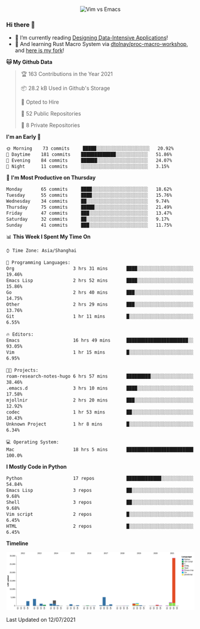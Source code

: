 <p align="center">
    <img src="https://gist.githubusercontent.com/coldnight/e696baffb094e71c96cb302118878eae/raw/40ea5053a6f66cc65f90f437e4173497da225958/banner.gif" alt="Vim vs Emacs" />
</p>

### Hi there 👋

- 📖 I’m currently reading [Designing Data-Intensive Applications](https://www.oreilly.com/library/view/designing-data-intensive-applications/9781491903063/)!
- 🌱 And learning Rust Macro System via [dtolnay/proc-macro-workshop](https://github.com/dtolnay/proc-macro-workshop), and [here is my fork](https://github.com/coldnight/proc-macro-workshop)!

<!--START_SECTION:waka-->
**🐱 My Github Data** 

> 🏆 163 Contributions in the Year 2021
 > 
> 📦 28.2 kB Used in Github's Storage 
 > 
> 💼 Opted to Hire
 > 
> 📜 52 Public Repositories 
 > 
> 🔑 8 Private Repositories  
 > 
**I'm an Early 🐤** 

```text
🌞 Morning    73 commits     █████░░░░░░░░░░░░░░░░░░░░   20.92% 
🌆 Daytime    181 commits    █████████████░░░░░░░░░░░░   51.86% 
🌃 Evening    84 commits     ██████░░░░░░░░░░░░░░░░░░░   24.07% 
🌙 Night      11 commits     ░░░░░░░░░░░░░░░░░░░░░░░░░   3.15%

```
📅 **I'm Most Productive on Thursday** 

```text
Monday       65 commits     ████░░░░░░░░░░░░░░░░░░░░░   18.62% 
Tuesday      55 commits     ████░░░░░░░░░░░░░░░░░░░░░   15.76% 
Wednesday    34 commits     ██░░░░░░░░░░░░░░░░░░░░░░░   9.74% 
Thursday     75 commits     █████░░░░░░░░░░░░░░░░░░░░   21.49% 
Friday       47 commits     ███░░░░░░░░░░░░░░░░░░░░░░   13.47% 
Saturday     32 commits     ██░░░░░░░░░░░░░░░░░░░░░░░   9.17% 
Sunday       41 commits     ███░░░░░░░░░░░░░░░░░░░░░░   11.75%

```


📊 **This Week I Spent My Time On** 

```text
⌚︎ Time Zone: Asia/Shanghai

💬 Programming Languages: 
Org                      3 hrs 31 mins       ████░░░░░░░░░░░░░░░░░░░░░   19.46% 
Emacs Lisp               2 hrs 52 mins       ████░░░░░░░░░░░░░░░░░░░░░   15.86% 
Go                       2 hrs 40 mins       ███░░░░░░░░░░░░░░░░░░░░░░   14.75% 
Other                    2 hrs 29 mins       ███░░░░░░░░░░░░░░░░░░░░░░   13.76% 
Git                      1 hr 11 mins        █░░░░░░░░░░░░░░░░░░░░░░░░   6.55%

🔥 Editors: 
Emacs                    16 hrs 49 mins      ███████████████████████░░   93.05% 
Vim                      1 hr 15 mins        █░░░░░░░░░░░░░░░░░░░░░░░░   6.95%

🐱‍💻 Projects: 
roam-research-notes-hugo 6 hrs 57 mins       █████████░░░░░░░░░░░░░░░░   38.46% 
.emacs.d                 3 hrs 10 mins       ████░░░░░░░░░░░░░░░░░░░░░   17.58% 
mjollnir                 2 hrs 20 mins       ███░░░░░░░░░░░░░░░░░░░░░░   12.92% 
codec                    1 hr 53 mins        ██░░░░░░░░░░░░░░░░░░░░░░░   10.43% 
Unknown Project          1 hr 8 mins         █░░░░░░░░░░░░░░░░░░░░░░░░   6.34%

💻 Operating System: 
Mac                      18 hrs 5 mins       █████████████████████████   100.0%

```

**I Mostly Code in Python** 

```text
Python                   17 repos            █████████████░░░░░░░░░░░░   54.84% 
Emacs Lisp               3 repos             ██░░░░░░░░░░░░░░░░░░░░░░░   9.68% 
Shell                    3 repos             ██░░░░░░░░░░░░░░░░░░░░░░░   9.68% 
Vim script               2 repos             █░░░░░░░░░░░░░░░░░░░░░░░░   6.45% 
HTML                     2 repos             █░░░░░░░░░░░░░░░░░░░░░░░░   6.45%

```


**Timeline**

![Chart not found](https://raw.githubusercontent.com/coldnight/coldnight/master/charts/bar_graph.png) 


 Last Updated on 12/07/2021
<!--END_SECTION:waka-->
